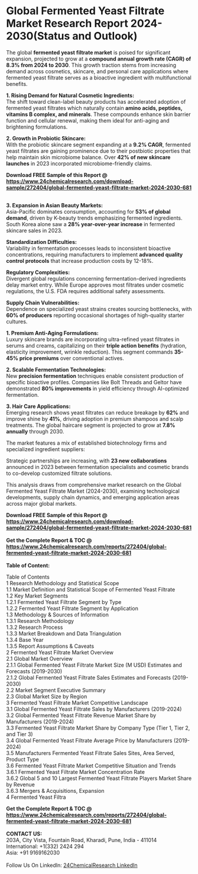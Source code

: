 <h1>Global Fermented Yeast Filtrate Market Research Report 2024-2030(Status and Outlook)</h1><p>The global <strong>fermented yeast filtrate market</strong> is poised for significant expansion, projected to grow at a <strong>compound annual growth rate (CAGR) of 8.3% from 2024 to 2030</strong>. This growth traction stems from increasing demand across cosmetics, skincare, and personal care applications where fermented yeast filtrate serves as a bioactive ingredient with multifunctional benefits.</p><p><strong>1. Rising Demand for Natural Cosmetic Ingredients:</strong><br>
The shift toward clean-label beauty products has accelerated adoption of fermented yeast filtrates which naturally contain <strong>amino acids, peptides, vitamins B complex, and minerals</strong>. These compounds enhance skin barrier function and cellular renewal, making them ideal for anti-aging and brightening formulations.</p><p><strong>2. Growth in Probiotic Skincare:</strong><br>
With the probiotic skincare segment expanding at a <strong>9.2% CAGR</strong>, fermented yeast filtrates are gaining prominence due to their postbiotic properties that help maintain skin microbiome balance. Over <strong>42% of new skincare launches</strong> in 2023 incorporated microbiome-friendly claims.</p><div><b>Download FREE Sample of this Report @ 
            <a href="https://www.24chemicalresearch.com/download-sample/272404/global-fermented-yeast-filtrate-market-2024-2030-681">
            https://www.24chemicalresearch.com/download-sample/272404/global-fermented-yeast-filtrate-market-2024-2030-681</a></b></div><br><p><strong>3. Expansion in Asian Beauty Markets:</strong><br>
Asia-Pacific dominates consumption, accounting for <strong>53% of global demand</strong>, driven by K-beauty trends emphasizing fermented ingredients. South Korea alone saw a <strong>28% year-over-year increase</strong> in fermented skincare sales in 2023.</p><p><strong>Standardization Difficulties:</strong><br>
Variability in fermentation processes leads to inconsistent bioactive concentrations, requiring manufacturers to implement <strong>advanced quality control protocols</strong> that increase production costs by 12-18%.</p><p><strong>Regulatory Complexities:</strong><br>
Divergent global regulations concerning fermentation-derived ingredients delay market entry. While Europe approves most filtrates under cosmetic regulations, the U.S. FDA requires additional safety assessments.</p><p><strong>Supply Chain Vulnerabilities:</strong><br>
Dependence on specialized yeast strains creates sourcing bottlenecks, with <strong>60% of producers</strong> reporting occasional shortages of high-quality starter cultures.</p><p><strong>1. Premium Anti-Aging Formulations:</strong><br>
Luxury skincare brands are incorporating ultra-refined yeast filtrates in serums and creams, capitalizing on their <strong>triple action benefits</strong> (hydration, elasticity improvement, wrinkle reduction). This segment commands <strong>35-45% price premiums</strong> over conventional actives.</p><p><strong>2. Scalable Fermentation Technologies:</strong><br>
New <strong>precision fermentation</strong> techniques enable consistent production of specific bioactive profiles. Companies like Bolt Threads and Geltor have demonstrated <strong>80% improvements</strong> in yield efficiency through AI-optimized fermentation.</p><p><strong>3. Hair Care Applications:</strong><br>
Emerging research shows yeast filtrates can reduce breakage by <strong>62%</strong> and improve shine by <strong>41%</strong>, driving adoption in premium shampoos and scalp treatments. The global haircare segment is projected to grow at <strong>7.8% annually</strong> through 2030.</p><p>The market features a mix of established biotechnology firms and specialized ingredient suppliers:</p><p>Strategic partnerships are increasing, with <strong>23 new collaborations</strong> announced in 2023 between fermentation specialists and cosmetic brands to co-develop customized filtrate solutions.</p><p>This analysis draws from comprehensive market research on the Global Fermented Yeast Filtrate Market (2024-2030), examining technological developments, supply chain dynamics, and emerging application areas across major global markets.</p><div><b>Download FREE Sample of this Report @ 
            <a href="https://www.24chemicalresearch.com/download-sample/272404/global-fermented-yeast-filtrate-market-2024-2030-681">
            https://www.24chemicalresearch.com/download-sample/272404/global-fermented-yeast-filtrate-market-2024-2030-681</a></b></div><br><div><b>Get the Complete Report & TOC @ 
            <a href="https://www.24chemicalresearch.com/reports/272404/global-fermented-yeast-filtrate-market-2024-2030-681">
            https://www.24chemicalresearch.com/reports/272404/global-fermented-yeast-filtrate-market-2024-2030-681</a></b></div><br>
            <b>Table of Content:</b><p>Table of Contents<br />
1 Research Methodology and Statistical Scope<br />
1.1 Market Definition and Statistical Scope of Fermented Yeast Filtrate<br />
1.2 Key Market Segments<br />
1.2.1 Fermented Yeast Filtrate Segment by Type<br />
1.2.2 Fermented Yeast Filtrate Segment by Application<br />
1.3 Methodology & Sources of Information<br />
1.3.1 Research Methodology<br />
1.3.2 Research Process<br />
1.3.3 Market Breakdown and Data Triangulation<br />
1.3.4 Base Year<br />
1.3.5 Report Assumptions & Caveats<br />
2 Fermented Yeast Filtrate Market Overview<br />
2.1 Global Market Overview<br />
2.1.1 Global Fermented Yeast Filtrate Market Size (M USD) Estimates and Forecasts (2019-2030)<br />
2.1.2 Global Fermented Yeast Filtrate Sales Estimates and Forecasts (2019-2030)<br />
2.2 Market Segment Executive Summary<br />
2.3 Global Market Size by Region<br />
3 Fermented Yeast Filtrate Market Competitive Landscape<br />
3.1 Global Fermented Yeast Filtrate Sales by Manufacturers (2019-2024)<br />
3.2 Global Fermented Yeast Filtrate Revenue Market Share by Manufacturers (2019-2024)<br />
3.3 Fermented Yeast Filtrate Market Share by Company Type (Tier 1, Tier 2, and Tier 3)<br />
3.4 Global Fermented Yeast Filtrate Average Price by Manufacturers (2019-2024)<br />
3.5 Manufacturers Fermented Yeast Filtrate Sales Sites, Area Served, Product Type<br />
3.6 Fermented Yeast Filtrate Market Competitive Situation and Trends<br />
3.6.1 Fermented Yeast Filtrate Market Concentration Rate<br />
3.6.2 Global 5 and 10 Largest Fermented Yeast Filtrate Players Market Share by Revenue<br />
3.6.3 Mergers & Acquisitions, Expansion<br />
4 Fermented Yeast Filtra</p><div><b>Get the Complete Report & TOC @ 
            <a href="https://www.24chemicalresearch.com/reports/272404/global-fermented-yeast-filtrate-market-2024-2030-681">
            https://www.24chemicalresearch.com/reports/272404/global-fermented-yeast-filtrate-market-2024-2030-681</a></b></div><br><b>CONTACT US:</b><br>
            203A, City Vista, Fountain Road, Kharadi, Pune, India - 411014<br>
            International: +1(332) 2424 294<br>
            Asia: +91 9169162030 <br><br>
            Follow Us On LinkedIn: <a href="https://www.linkedin.com/company/24chemicalresearch/">24ChemicalResearch LinkedIn</a>
